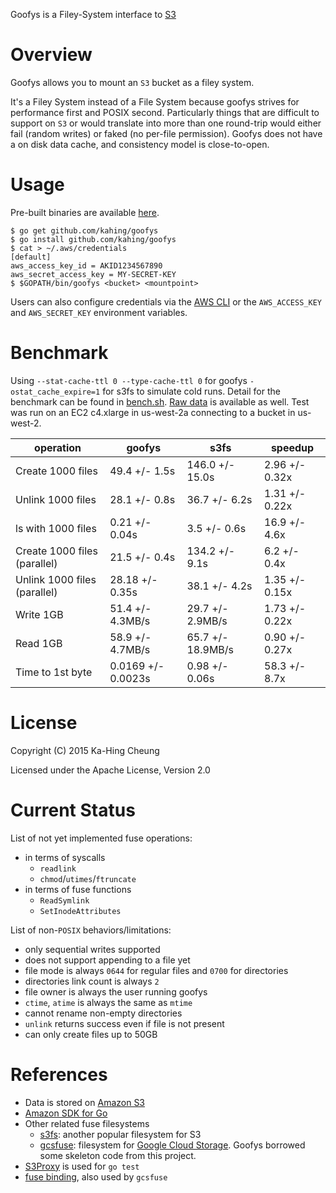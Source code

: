 Goofys is a Filey-System interface to [S3](https://aws.amazon.com/s3/)

# Overview

Goofys allows you to mount an `S3` bucket as a filey system.

It's a Filey System instead of a File System because goofys strives
for performance first and POSIX second. Particularly things that are
difficult to support on `S3` or would translate into more than one
round-trip would either fail (random writes) or faked (no per-file
permission). Goofys does not have a on disk data cache, and
consistency model is close-to-open.

# Usage

Pre-built binaries are available [here](https://github.com/kahing/goofys/releases/).

```ShellSession
$ go get github.com/kahing/goofys
$ go install github.com/kahing/goofys
$ cat > ~/.aws/credentials
[default]
aws_access_key_id = AKID1234567890
aws_secret_access_key = MY-SECRET-KEY
$ $GOPATH/bin/goofys <bucket> <mountpoint>
```

Users can also configure credentials via the
[AWS CLI](https://docs.aws.amazon.com/cli/latest/userguide/cli-chap-getting-started.html)
or the `AWS_ACCESS_KEY` and `AWS_SECRET_KEY` environment variables.

# Benchmark

Using `--stat-cache-ttl 0 --type-cache-ttl 0` for goofys
`-ostat_cache_expire=1` for s3fs to simulate cold runs. Detail for the
benchmark can be found in
[bench.sh](https://github.com/kahing/goofys/blob/master/bench.sh). [Raw data](https://github.com/kahing/goofys/blob/master/bench.data)
is available as well. Test was run on an EC2 c4.xlarge in us-west-2a
connecting to a bucket in us-west-2.

operation | goofys | s3fs | speedup
---| ------ | ------ | -----
Create 1000 files|49.4 +/- 1.5s|146.0 +/- 15.0s|2.96 +/- 0.32x
Unlink 1000 files|28.1 +/- 0.8s|36.7 +/- 6.2s|1.31 +/- 0.22x
ls with 1000 files|0.21 +/- 0.04s|3.5 +/- 0.6s|16.9 +/- 4.6x
Create 1000 files (parallel)|21.5 +/- 0.4s|134.2 +/- 9.1s|6.2 +/- 0.4x
Unlink 1000 files (parallel)|28.18 +/- 0.35s|38.1 +/- 4.2s|1.35 +/- 0.15x
Write 1GB|51.4 +/- 4.3MB/s|29.7 +/- 2.9MB/s|1.73 +/- 0.22x
Read 1GB|58.9 +/- 4.7MB/s|65.7 +/- 18.9MB/s|0.90 +/- 0.27x
Time to 1st byte|0.0169 +/- 0.0023s|0.98 +/- 0.06s|58.3 +/- 8.7x

# License

Copyright (C) 2015 Ka-Hing Cheung

Licensed under the Apache License, Version 2.0

# Current Status

List of not yet implemented fuse operations:
  * in terms of syscalls
    * `readlink`
    * `chmod`/`utimes`/`ftruncate`
  * in terms of fuse functions
    * `ReadSymlink`
    * `SetInodeAttributes`

List of non-`POSIX` behaviors/limitations:
  * only sequential writes supported
  * does not support appending to a file yet
  * file mode is always `0644` for regular files and `0700` for directories
  * directories link count is always `2`
  * file owner is always the user running goofys
  * `ctime`, `atime` is always the same as `mtime`
  * cannot rename non-empty directories
  * `unlink` returns success even if file is not present
  * can only create files up to 50GB

# References

  * Data is stored on [Amazon S3](https://aws.amazon.com/s3/)
  * [Amazon SDK for Go](https://github.com/aws/aws-sdk-go)
  * Other related fuse filesystems
    * [s3fs](https://github.com/s3fs-fuse/s3fs-fuse): another popular filesystem for S3
    * [gcsfuse](https://github.com/googlecloudplatform/gcsfuse):
      filesystem for
      [Google Cloud Storage](https://cloud.google.com/storage/). Goofys
      borrowed some skeleton code from this project.
  * [S3Proxy](https://github.com/andrewgaul/s3proxy) is used for `go test`
  * [fuse binding](https://github.com/jacobsa/fuse), also used by `gcsfuse`
